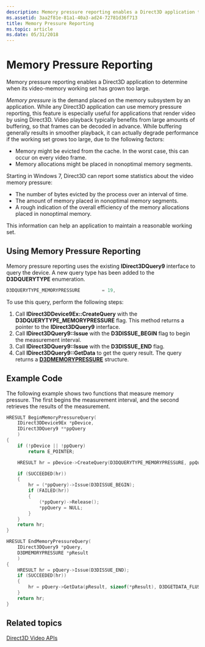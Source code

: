 ```yaml
---
description: Memory pressure reporting enables a Direct3D application to determine when its video-memory working set has grown too large.
ms.assetid: 3aa2f81e-81a1-40a3-ad24-72781d36f713
title: Memory Pressure Reporting
ms.topic: article
ms.date: 05/31/2018
---
```


# Memory Pressure Reporting

Memory pressure reporting enables a Direct3D application to determine when its video-memory working set has grown too large.

*Memory pressure* is the demand placed on the memory subsystem by an application. While any Direct3D application can use memory pressure reporting, this feature is especially useful for applications that render video by using Direct3D. Video playback typically benefits from large amounts of buffering, so that frames can be decoded in advance. While buffering generally results in smoother playback, it can actually degrade performance if the working set grows too large, due to the following factors:

-   Memory might be evicted from the cache. In the worst case, this can occur on every video frame.
-   Memory allocations might be placed in nonoptimal memory segments.

Starting in Windows 7, Direct3D can report some statistics about the video memory pressure:

-   The number of bytes evicted by the process over an interval of time.
-   The amount of memory placed in nonoptimal memory segments.
-   A rough indication of the overall efficiency of the memory allocations placed in nonoptimal memory.

This information can help an application to maintain a reasonable working set.

## Using Memory Pressure Reporting

Memory pressure reporting uses the existing **IDirect3DQuery9** interface to query the device. A new query type has been added to the **D3DQUERYTYPE** enumeration.


```C++
D3DQUERYTYPE_MEMORYPRESSURE        = 19,
```



To use this query, perform the following steps:

1.  Call **IDirect3DDevice9Ex::CreateQuery** with the **D3DQUERYTYPE\_MEMORYPRESSURE** flag. This method returns a pointer to the **IDirect3DQuery9** interface.
2.  Call **IDirect3DQuery9::Issue** with the **D3DISSUE\_BEGIN** flag to begin the measurement interval.
3.  Call **IDirect3DQuery9::Issue** with the **D3DISSUE\_END** flag.
4.  Call **IDirect3DQuery9::GetData** to get the query result. The query returns a [**D3DMEMORYPRESSURE**](d3dmemorypressure.md) structure.

## Example Code

The following example shows two functions that measure memory pressure. The first begins the measurement interval, and the second retrieves the results of the measurement.


```C++
HRESULT BeginMemoryPressureQuery(
    IDirect3DDevice9Ex *pDevice, 
    IDirect3DQuery9 **ppQuery
    )
{
    if (!pDevice || !ppQuery)
        return E_POINTER;

    HRESULT hr = pDevice->CreateQuery(D3DQUERYTYPE_MEMORYPRESSURE, ppQuery);

    if (SUCCEEDED(hr))
    {
        hr = (*ppQuery)->Issue(D3DISSUE_BEGIN);
        if (FAILED(hr))
        {
            (*ppQuery)->Release();
            *ppQuery = NULL;
        }
    }
    return hr;
}

HRESULT EndMemoryPressureQuery(
    IDirect3DQuery9 *pQuery, 
    D3DMEMORYPRESSURE *pResult
    )
{
    HRESULT hr = pQuery->Issue(D3DISSUE_END);
    if (SUCCEEDED(hr))
    {
        hr = pQuery->GetData(pResult, sizeof(*pResult), D3DGETDATA_FLUSH);
    }
    return hr;
}
```



## Related topics

<dl> <dt>

[Direct3D Video APIs](direct3d-video-apis.md)
</dt> </dl>

 

 




